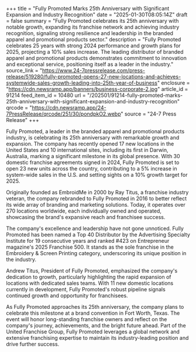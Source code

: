 +++
title = "Fully Promoted Marks 25th Anniversary with Significant Expansion and Industry Recognition"
date = "2025-01-30T08:05:14Z"
draft = false
summary = "Fully Promoted celebrates its 25th anniversary with notable growth, expanding its franchise network and achieving industry recognition, signaling strong resilience and leadership in the branded apparel and promotional products sector."
description = "Fully Promoted celebrates 25 years with strong 2024 performance and growth plans for 2025, projecting a 10% sales increase. The leading distributor of branded apparel and promotional products demonstrates commitment to innovation and exceptional service, positioning itself as a leader in the industry."
source_link = "https://www.24-7pressrelease.com/press-release/519280/fully-promoted-opens-27-new-locations-and-achieves-systemwide-sales-growth-leading-into-25th-year-of-business"
enclosure = "https://cdn.newsramp.app/banners/business-corporate-2.jpg"
article_id = 91214
feed_item_id = 10480
url = "/202501/91214-fully-promoted-marks-25th-anniversary-with-significant-expansion-and-industry-recognition"
qrcode = "https://cdn.newsramp.app/24-7PressRelease/qrcode/251/30/pondpkO2.webp"
source = "24-7 Press Release"
+++

<p>Fully Promoted, a leader in the branded apparel and promotional products industry, is celebrating its 25th anniversary with remarkable growth and expansion. The company has recently opened 17 new locations in the United States and 10 international sites, including its first in Darwin, Australia, marking a significant milestone in its global presence. With 30 domestic franchise agreements signed in 2024, Fully Promoted is set to open 23 new units across the country, contributing to a 5% increase in system-wide sales in the U.S. and setting sights on a 10% growth target for 2025.</p><p>Originally founded as EmbroidMe in 2000 by Ray Titus, a franchise industry veteran, the company rebranded to Fully Promoted in 2016 to better reflect its wide array of branding and marketing solutions. Today, it operates over 270 locations worldwide, each individually owned and operated, showcasing the brand's expansive reach and franchisee success.</p><p>The company's excellence and leadership have not gone unnoticed. Fully Promoted has been named a Top 40 Distributor by the Advertising Specialty Institute for 19 consecutive years and ranked #423 on Entrepreneur magazine's 2025 Franchise 500. It stands as the sole franchise in the Embroidery & Screen Printing category, underscoring its unique position in the industry.</p><p>Andrew Titus, President of Fully Promoted, emphasized the company's dedication to growth, particularly highlighting the rapid expansion of locations with dedicated sales teams. With 11 new domestic locations currently in development, Fully Promoted's robust pipeline signals continued growth and opportunity for franchisees.</p><p>As Fully Promoted approaches its 25th anniversary, the company plans to celebrate this milestone at a brand convention in Fort Worth, Texas. The event will honor long-standing franchise owners and reflect on the company's journey, achievements, and the bright future ahead. Part of the United Franchise Group, Fully Promoted leverages a global network and extensive franchising expertise to maintain its industry-leading position and drive further success.</p>